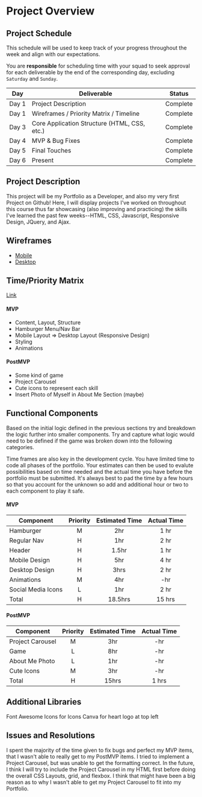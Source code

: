 # Project Overview

## Project Schedule

This schedule will be used to keep track of your progress throughout the week and align with our expectations.  

You are **responsible** for scheduling time with your squad to seek approval for each deliverable by the end of the corresponding day, excluding `Saturday` and `Sunday`.

|  Day | Deliverable | Status
|---|---| ---|
|Day 1| Project Description | Complete
|Day 1| Wireframes / Priority Matrix / Timeline | Complete
|Day 3| Core Application Structure (HTML, CSS, etc.) | Complete
|Day 4| MVP & Bug Fixes | Complete
|Day 5| Final Touches | Complete
|Day 6| Present | Complete


## Project Description

This project will be my Portfolio as a Developer, and also my very first Project on Github! Here, I will display projects I've worked on throughout this course thus far showcasing (also improving and practicing) the skills I've learned the past few weeks--HTML, CSS, Javascript, Responsive Design, JQuery, and Ajax.

## Wireframes

- [Mobile](https://res.cloudinary.com/dxqwpud0l/image/upload/v1633726605/IMG_8807_rvi8yl.heic)
- [Desktop](https://res.cloudinary.com/dxqwpud0l/image/upload/v1633726631/IMG_8808_sup6cq.heic)


## Time/Priority Matrix 

[Link](https://res.cloudinary.com/dxqwpud0l/image/upload/v1633727900/IMG_8810_s7gdiu.heic)

#### MVP

- Content, Layout, Structure
- Hamburger Menu/Nav Bar
- Mobile Layout => Desktop Layout (Responsive Design)
- Styling
- Animations

#### PostMVP 

- Some kind of game
- Project Carousel
- Cute icons to represent each skill
- Insert Photo of Myself in About Me Section (maybe)

## Functional Components

Based on the initial logic defined in the previous sections try and breakdown the logic further into smaller components.  Try and capture what logic would need to be defined if the game was broken down into the following categories.

Time frames are also key in the development cycle.  You have limited time to code all phases of the portfolio. Your estimates can then be used to evalute possibilities based on time needed and the actual time you have before the portfolio must be submitted. It's always best to pad the time by a few hours so that you account for the unknown so add and additional hour or two to each component to play it safe.

#### MVP
| Component | Priority | Estimated Time | Actual Time |
| --- | :---: |  :---: | :---: | 
| Hamburger | M | 2hr | 1 hr |
| Regular Nav | H | 1hr | 2 hr |  
| Header | H | 1.5hr| 1 hr | 
| Mobile Design | H | 5hr | 4 hr|
| Desktop Design | H | 3hrs| 2 hr | 
| Animations | M | 4hr | -hr | 3 hr |
| Social Media Icons | L | 1hr | 2 hr |
| Total | H | 18.5hrs| 15 hrs |

#### PostMVP
| Component | Priority | Estimated Time | Actual Time |
| --- | :---: |  :---: | :---: | 
| Project Carousel | M | 3hr | -hr | 0 hr |
| Game | L | 8hr | -hr | 0 hr |
| About Me Photo | L | 1hr | -hr | 0 hr |
| Cute Icons | M | 3hr | -hr |1 hr |
| Total | H | 15hrs| 1 hrs |

## Additional Libraries
Font Awesome Icons for Icons
Canva for heart logo at top left


## Issues and Resolutions
I spent the majority of the time given to fix bugs and perfect my MVP items, that I wasn't able to really get to my PostMVP items. I tried to implement a Project Carousel, but was unable to get the formatting correct. In the future, I think I will try to include the Project Carousel in my HTML first before doing the overall CSS Layouts, grid, and flexbox. I think that might have been a big reason as to why I wasn't able to get my Project Carousel to fit into my Portfolio.
